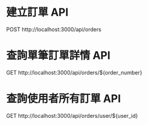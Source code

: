 # 建立訂單 API

POST
http://localhost:3000/api/orders

# 查詢單筆訂單詳情 API

GET
http://localhost:3000/api/orders/${order_number}

# 查詢使用者所有訂單 API

GET
http://localhost:3000/api/orders/user/${user_id}
